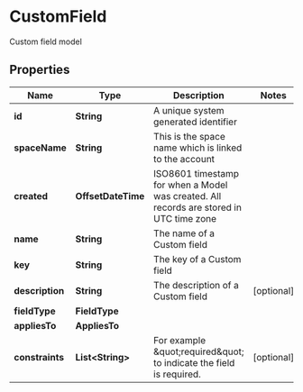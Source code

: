 

# CustomField

Custom field model

## Properties

Name | Type | Description | Notes
------------ | ------------- | ------------- | -------------
**id** | **String** | A unique system generated identifier | 
**spaceName** | **String** | This is the space name which is linked to the account | 
**created** | **OffsetDateTime** | ISO8601 timestamp for when a Model was created. All records are stored in UTC time zone | 
**name** | **String** | The name of a Custom field | 
**key** | **String** | The key of a Custom field | 
**description** | **String** | The description of a Custom field |  [optional]
**fieldType** | **FieldType** |  | 
**appliesTo** | **AppliesTo** |  | 
**constraints** | **List&lt;String&gt;** | For example \&quot;required\&quot; to indicate the field is required. |  [optional]



